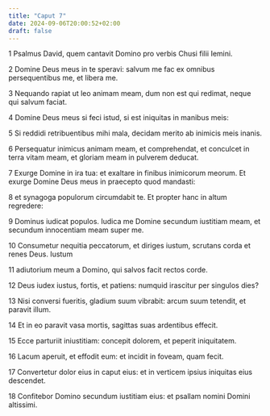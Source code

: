 ```yaml
---
title: "Caput 7"
date: 2024-09-06T20:00:52+02:00
draft: false
---
```



1 Psalmus David, quem cantavit Domino pro verbis Chusi filii Iemini.

2 Domine Deus meus in te speravi: salvum me fac ex omnibus persequentibus me, et libera me.

3 Nequando rapiat ut leo animam meam, dum non est qui redimat, neque qui salvum faciat.

4 Domine Deus meus si feci istud, si est iniquitas in manibus meis:

5 Si reddidi retribuentibus mihi mala, decidam merito ab inimicis meis inanis.

6 Persequatur inimicus animam meam, et comprehendat, et conculcet in terra vitam meam, et gloriam meam in pulverem deducat.

7 Exurge Domine in ira tua: et exaltare in finibus inimicorum meorum. Et exurge Domine Deus meus in praecepto quod mandasti:

8 et synagoga populorum circumdabit te. Et propter hanc in altum regredere:

9 Dominus iudicat populos. Iudica me Domine secundum iustitiam meam, et secundum innocentiam meam super me.

10 Consumetur nequitia peccatorum, et diriges iustum, scrutans corda et renes Deus. Iustum

11 adiutorium meum a Domino, qui salvos facit rectos corde.

12 Deus iudex iustus, fortis, et patiens: numquid irascitur per singulos dies?

13 Nisi conversi fueritis, gladium suum vibrabit: arcum suum tetendit, et paravit illum.

14 Et in eo paravit vasa mortis, sagittas suas ardentibus effecit.

15 Ecce parturiit iniustitiam: concepit dolorem, et peperit iniquitatem.

16 Lacum aperuit, et effodit eum: et incidit in foveam, quam fecit.

17 Convertetur dolor eius in caput eius: et in verticem ipsius iniquitas eius descendet.

18 Confitebor Domino secundum iustitiam eius: et psallam nomini Domini altissimi.

